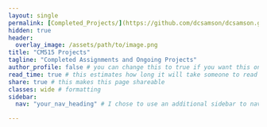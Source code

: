 ```yaml
---
layout: single 
permalink: [Completed_Projects/](https://github.com/dcsamson/dcsamson.github.io/blob/14984bd844fcbcae56bf7d9ef148dbf91ce147a2/_pages/Completed_Projects.md) # for example, for the resources page you would put resources
hidden: true
header:
  overlay_image: /assets/path/to/image.png
title: "CM515 Projects"
tagline: "Completed Assignments and Ongoing Projects"   
author_profile: false # you can change this to true if you want this on the side again!
read_time: true # this estimates how long it will take someone to read this page
share: true # this makes this page shareable
classes: wide # formatting
sidebar:
  nav: "your_nav_heading" # I chose to use an additional sidebar to navigate different parts of this page instead of the author profile. If you use this you will have to add a new section to your navigation.yml file, or you can comment this section out.

---
```

